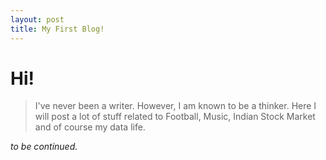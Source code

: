 ```yaml
---
layout: post
title: My First Blog!
---
```

# Hi!
>I've never been a writer. However, I am known to be a thinker. Here I will post a lot of stuff related to Football, Music, Indian Stock Market and of course my data life.

_to be continued._
